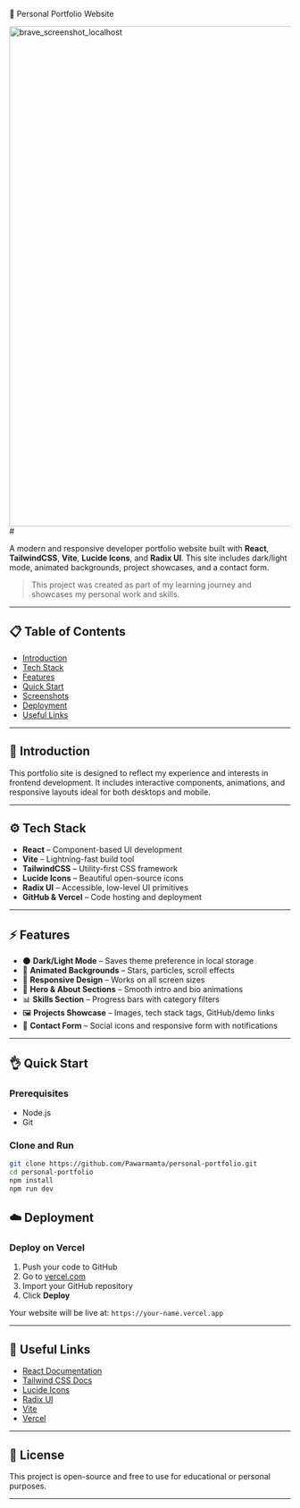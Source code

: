 🚀 Personal Portfolio Website

<img width="1889" height="895" alt="brave_screenshot_localhost" src="https://github.com/user-attachments/assets/d10aafc6-ceca-447e-aeaa-74c2c514f9d5" /># 

A modern and responsive developer portfolio website built with **React**, **TailwindCSS**, **Vite**, **Lucide Icons**, and **Radix UI**. This site includes dark/light mode, animated backgrounds, project showcases, and a contact form.

> This project was created as part of my learning journey and showcases my personal work and skills.

---

## 📋 Table of Contents

* [Introduction](#-introduction)
* [Tech Stack](#-tech-stack)
* [Features](#-features)
* [Quick Start](#-quick-start)
* [Screenshots](#-screenshots)
* [Deployment](#-deployment)
* [Useful Links](#-useful-links)

---

## 🚀 Introduction

This portfolio site is designed to reflect my experience and interests in frontend development. It includes interactive components, animations, and responsive layouts ideal for both desktops and mobile.

---

## ⚙️ Tech Stack

* **React** – Component-based UI development
* **Vite** – Lightning-fast build tool
* **TailwindCSS** – Utility-first CSS framework
* **Lucide Icons** – Beautiful open-source icons
* **Radix UI** – Accessible, low-level UI primitives
* **GitHub & Vercel** – Code hosting and deployment

---

## ⚡️ Features

* 🌑 **Dark/Light Mode** – Saves theme preference in local storage
* 💫 **Animated Backgrounds** – Stars, particles, scroll effects
* 📱 **Responsive Design** – Works on all screen sizes
* 👤 **Hero & About Sections** – Smooth intro and bio animations
* 📊 **Skills Section** – Progress bars with category filters
* 🖼️ **Projects Showcase** – Images, tech stack tags, GitHub/demo links
* 📩 **Contact Form** – Social icons and responsive form with notifications

---

## 👌 Quick Start

### Prerequisites

* Node.js
* Git

### Clone and Run

```bash
git clone https://github.com/Pawarmamta/personal-portfolio.git
cd personal-portfolio
npm install
npm run dev
```

## ☁️ Deployment

### Deploy on Vercel

1. Push your code to GitHub
2. Go to [vercel.com](https://vercel.com)
3. Import your GitHub repository
4. Click **Deploy**

Your website will be live at: `https://your-name.vercel.app`

---

## 🔗 Useful Links

* [React Documentation](https://reactjs.org)
* [Tailwind CSS Docs](https://tailwindcss.com)
* [Lucide Icons](https://lucide.dev)
* [Radix UI](https://www.radix-ui.com)
* [Vite](https://vitejs.dev)
* [Vercel](https://vercel.com)

---

## 📝 License

This project is open-source and free to use for educational or personal purposes.

---



